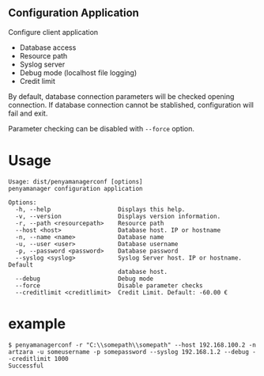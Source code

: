 Configuration Application
-------------------------

Configure client application

* Database access
* Resource path
* Syslog server
* Debug mode (localhost file logging)
* Credit limit

By default, database connection parameters will be checked opening connection.
If database connection cannot be stablished, configuration will fail and exit.

Parameter checking can be disabled with `--force` option.

# Usage

```
Usage: dist/penyamanagerconf [options]
penyamanager configuration application

Options:
  -h, --help                   Displays this help.
  -v, --version                Displays version information.
  -r, --path <resourcepath>    Resource path
  --host <host>                Database host. IP or hostname
  -n, --name <name>            Database name
  -u, --user <user>            Database username
  -p, --password <password>    Database password
  --syslog <syslog>            Syslog Server host. IP or hostname. Default
                               database host.
  --debug                      Debug mode
  --force                      Disable parameter checks
  --creditlimit <creditlimit>  Credit Limit. Default: -60.00 €
```

# example

```
$ penyamanagerconf -r "C:\\somepath\\somepath" --host 192.168.100.2 -n artzara -u someusername -p somepassword --syslog 192.168.1.2 --debug --creditlimit 1000
Successful
```
